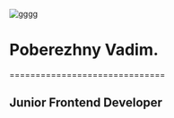 ![gggg](https://avatarko.ru/img/kartinka/1/Crazy_Frog.jpg)



# Poberezhny Vadim.            
============================== 

## Junior Frontend Developer

